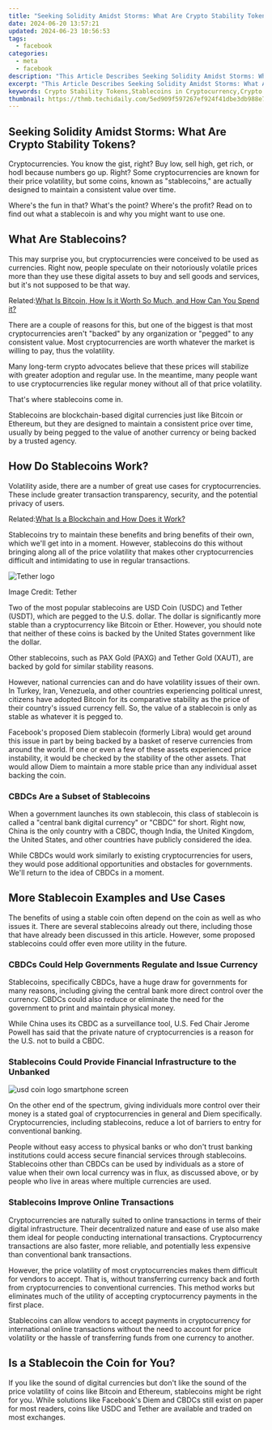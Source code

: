 ```yaml
---
title: "Seeking Solidity Amidst Storms: What Are Crypto Stability Tokens?"
date: 2024-06-20 13:57:21
updated: 2024-06-23 10:56:53
tags:
  - facebook
categories:
  - meta
  - facebook
description: "This Article Describes Seeking Solidity Amidst Storms: What Are Crypto Stability Tokens?"
excerpt: "This Article Describes Seeking Solidity Amidst Storms: What Are Crypto Stability Tokens?"
keywords: Crypto Stability Tokens,Stablecoins in Cryptocurrency,Crypto Token Stability Mechanisms,Stablecoin Market Trends,Decentralized Finance (DeFi) Stabilization Tools,Cryptocurrency Price Volatility Solutions,Blockchain Tokens for Market Stability
thumbnail: https://thmb.techidaily.com/5ed909f597267ef924f41dbe3db988e7da363a5d5c3d20cd43f4003c2eedf878.jpg
---
```


## Seeking Solidity Amidst Storms: What Are Crypto Stability Tokens?

 Cryptocurrencies. You know the gist, right? Buy low, sell high, get rich, or hodl because numbers go up. Right? Some cryptocurrencies are known for their price volatility, but some coins, known as "stablecoins," are actually designed to maintain a consistent value over time.

 Where's the fun in that? What's the point? Where's the profit? Read on to find out what a stablecoin is and why you might want to use one.

## What Are Stablecoins?

 This may surprise you, but cryptocurrencies were conceived to be used as currencies. Right now, people speculate on their notoriously volatile prices more than they use these digital assets to buy and sell goods and services, but it's not supposed to be that way.

 Related:[What Is Bitcoin, How Is it Worth So Much, and How Can You Spend it?](https://www.makeuseof.com/tag/what-is-bitcoin-how-can-you-spend-it/)

 There are a couple of reasons for this, but one of the biggest is that most cryptocurrencies aren't "backed" by any organization or "pegged" to any consistent value. Most cryptocurrencies are worth whatever the market is willing to pay, thus the volatility.

 Many long-term crypto advocates believe that these prices will stabilize with greater adoption and regular use. In the meantime, many people want to use cryptocurrencies like regular money without all of that price volatility.

That's where stablecoins come in.

 Stablecoins are blockchain-based digital currencies just like Bitcoin or Ethereum, but they are designed to maintain a consistent price over time, usually by being pegged to the value of another currency or being backed by a trusted agency.

## How Do Stablecoins Work?

 Volatility aside, there are a number of great use cases for cryptocurrencies. These include greater transaction transparency, security, and the potential privacy of users.

 Related:[What Is a Blockchain and How Does it Work?](https://www.makeuseof.com/what-is-a-blockchain-and-how-does-it-work/)

 Stablecoins try to maintain these benefits and bring benefits of their own, which we'll get into in a moment. However, stablecoins do this without bringing along all of the price volatility that makes other cryptocurrencies difficult and intimidating to use in regular transactions.

![Tether logo](https://static1.makeuseofimages.com/wordpress/wp-content/uploads/2021/04/Tether_full_logo_dm.png)

Image Credit: Tether

 Two of the most popular stablecoins are USD Coin (USDC) and Tether (USDT), which are pegged to the U.S. dollar. The dollar is significantly more stable than a cryptocurrency like Bitcoin or Ether. However, you should note that neither of these coins is backed by the United States government like the dollar.

 Other stablecoins, such as PAX Gold (PAXG) and Tether Gold (XAUT), are backed by gold for similar stability reasons.

 However, national currencies can and do have volatility issues of their own. In Turkey, Iran, Venezuela, and other countries experiencing political unrest, citizens have adopted Bitcoin for its comparative stability as the price of their country's issued currency fell. So, the value of a stablecoin is only as stable as whatever it is pegged to.

 Facebook's proposed Diem stablecoin (formerly Libra) would get around this issue in part by being backed by a basket of reserve currencies from around the world. If one or even a few of these assets experienced price instability, it would be checked by the stability of the other assets. That would allow Diem to maintain a more stable price than any individual asset backing the coin.

### CBDCs Are a Subset of Stablecoins

 When a government launches its own stablecoin, this class of stablecoin is called a "central bank digital currency" or "CBDC" for short. Right now, China is the only country with a CBDC, though India, the United Kingdom, the United States, and other countries have publicly considered the idea.

 While CBDCs would work similarly to existing cryptocurrencies for users, they would pose additional opportunities and obstacles for governments. We'll return to the idea of CBDCs in a moment.

## More Stablecoin Examples and Use Cases

 The benefits of using a stable coin often depend on the coin as well as who issues it. There are several stablecoins already out there, including those that have already been discussed in this article. However, some proposed stablecoins could offer even more utility in the future.

### CBDCs Could Help Governments Regulate and Issue Currency

 Stablecoins, specifically CBDCs, have a huge draw for governments for many reasons, including giving the central bank more direct control over the currency. CBDCs could also reduce or eliminate the need for the government to print and maintain physical money.

 While China uses its CBDC as a surveillance tool, U.S. Fed Chair Jerome Powell has said that the private nature of cryptocurrencies is a reason for the U.S. not to build a CBDC.

### Stablecoins Could Provide Financial Infrastructure to the Unbanked

![usd coin logo smartphone screen](https://static1.makeuseofimages.com/wordpress/wp-content/uploads/2021/04/usd-coin-logo-smartphone-screen.jpg)

 On the other end of the spectrum, giving individuals more control over their money is a stated goal of cryptocurrencies in general and Diem specifically. Cryptocurrencies, including stablecoins, reduce a lot of barriers to entry for conventional banking.

 People without easy access to physical banks or who don't trust banking institutions could access secure financial services through stablecoins. Stablecoins other than CBDCs can be used by individuals as a store of value when their own local currency was in flux, as discussed above, or by people who live in areas where multiple currencies are used.

### Stablecoins Improve Online Transactions

 Cryptocurrencies are naturally suited to online transactions in terms of their digital infrastructure. Their decentralized nature and ease of use also make them ideal for people conducting international transactions. Cryptocurrency transactions are also faster, more reliable, and potentially less expensive than conventional bank transactions.

 However, the price volatility of most cryptocurrencies makes them difficult for vendors to accept. That is, without transferring currency back and forth from cryptocurrencies to conventional currencies. This method works but eliminates much of the utility of accepting cryptocurrency payments in the first place.

 Stablecoins can allow vendors to accept payments in cryptocurrency for international online transactions without the need to account for price volatility or the hassle of transferring funds from one currency to another.

## Is a Stablecoin the Coin for You?

 If you like the sound of digital currencies but don't like the sound of the price volatility of coins like Bitcoin and Ethereum, stablecoins might be right for you. While solutions like Facebook's Diem and CBDCs still exist on paper for most readers, coins like USDC and Tether are available and traded on most exchanges.


<ins class="adsbygoogle"
     style="display:block"
     data-ad-format="autorelaxed"
     data-ad-client="ca-pub-7571918770474297"
     data-ad-slot="1223367746"></ins>



<ins class="adsbygoogle"
     style="display:block"
     data-ad-client="ca-pub-7571918770474297"
     data-ad-slot="8358498916"
     data-ad-format="auto"
     data-full-width-responsive="true"></ins>
